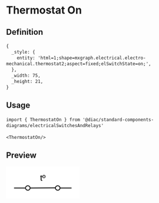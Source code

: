 # Thermostat On

## Definition

```
{
  _style: { 
    entity: 'html=1;shape=mxgraph.electrical.electro-mechanical.thermostat2;aspect=fixed;elSwitchState=on;',
  },
  _width: 75,
  _height: 21,
}
```

## Usage

```
import { ThermostatOn } from '@diac/standard-components-diagrams/electricalSwitchesAndRelays'

<ThermostatOn/>
```

## Preview

<img src="./thermostat-on.png" width="200"/>
